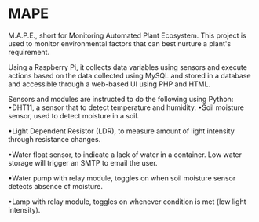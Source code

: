 # MAPE
M.A.P.E., short for Monitoring Automated Plant Ecosystem. This project is used to monitor environmental factors that can best nurture a plant's requirement.

Using a Raspberry Pi, it collects data variables using sensors and execute actions based on the data collected using MySQL and stored in a database and accessible through a web-based UI using PHP and HTML.

Sensors and modules are instructed to do the following using Python:
•DHT11, a sensor that to detect temperature and humidity.
•Soil moisture sensor, used to detect moisture in a soil.

•Light Dependent Resistor (LDR), to measure amount of light intensity through resistance changes.

•Water float sensor, to indicate a lack of water in a container. Low water storage will trigger an SMTP to email the user.


•Water pump with relay module, toggles on when soil moisture sensor detects absence of moisture.

•Lamp with relay module, toggles on whenever condition is met (low light intensity).

